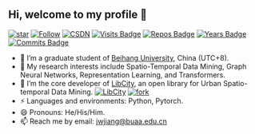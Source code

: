 ## Hi, welcome to my profile 👋

[![star](https://img.shields.io/github/stars/aptx1231?affiliations=OWNER%2CCOLLABORATOR%2CORGANIZATION_MEMBER&style=social)](https://github.com/aptx1231) [![Follow](https://img.shields.io/github/followers/aptx1231?style=social)](https://github.com/aptx1231) [![CSDN](https://img.shields.io/badge/CSDN-CSDN-brightgreen)](https://blog.csdn.net/aptx1231?type=blog) [![Visits Badge](https://badges.pufler.dev/visits/aptx1231/aptx1231?color=blue)](https://github.com/aptx1231) [![Repos Badge](https://badges.pufler.dev/repos/aptx1231?color=blue)](https://github.com/aptx1231) [![Years Badge](https://badges.pufler.dev/years/aptx1231?color=blue)](https://github.com/aptx1231) [![Commits Badge](https://badges.pufler.dev/commits/monthly/aptx1231?color=blue)](https://github.com/aptx1231)

- 🏫 I’m a graduate student of [Beihang University](http://www.buaa.edu.cn/), China (UTC+8).
- 🌱 My research interests include Spatio-Temporal Data Mining, Graph Neural Networks, Representation Learning, and Transformers.
- 💪 I’m the core developer of [LibCity](https://github.com/LibCity), an open library for Urban Spatio-temporal Data Mining. [![LibCity](https://img.shields.io/github/stars/LibCity?style=social)](https://img.shields.io/github/stars/LibCity?style=social) [![fork](https://img.shields.io/github/forks/LibCity/Bigscity-Libcity?style=social)](https://github.com/LibCity/Bigscity-LibCity/network/members)
- ⚡ Languages and environments: Python, Pytorch.
- 😄 Pronouns: He/His/Him.
- 📫 Reach me by email: [jwjiang@buaa.edu.cn](mailto:jwjiang@buaa.edu.cn)

